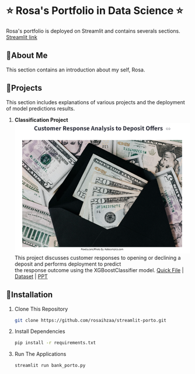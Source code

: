 # ⭐ Rosa's Portfolio in Data Science ⭐
 Rosa's portfolio is deployed on Streamlit and contains severals sections. [Streamlit link](https://project-rosa.streamlit.app/)

## 📍About Me
  This section contains an introduction about my self, Rosa.
## 📍Projects
  This section includes explanations of various projects and the deployment of model predictions results.
1. <b>Classification Project</b><br>
   ![](images/Image%20Classfication.png)<br>
   This project discusses customer responses to opening or declining a deposit and 
   performs deployment to predict <br> the response outcome using the XGBoostClassifier model.
   [Quick File](https://colab.research.google.com/drive/1pQA9UKL_DpwIcDsf9X7SDz-EIxvLDR97?usp=sharing) | [Dataset](https://www.kaggle.com/datasets/janiobachmann/bank-marketing-dataset) | [PPT](https://www.canva.com/design/DAGZqnoIcp8/wrE78GGb7kEe1QglM6U6fQ/edit)
## 📍Installation
1. Clone This Repository
   ```bash
   git clone https://github.com/rosaihzaa/streamlit-porto.git
3. Install Dependencies
   ```bash
   pip install -r requirements.txt
5. Run The Applications
   ```bash
   streamlit run bank_porto.py
